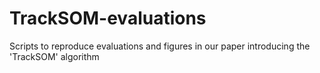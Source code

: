 # TrackSOM-evaluations
 Scripts to reproduce evaluations and figures in our paper introducing the 'TrackSOM' algorithm
